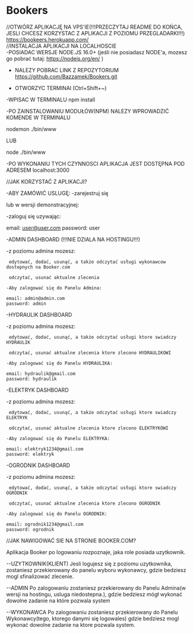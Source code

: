 # Bookers

//OTWÓRZ APLIKACJĘ NA VPS'IE(!!!PRZECZYTAJ README DO KOŃCA, JESLI CHCESZ KORZYSTAC Z APLIKACJI Z POZIOMU PRZEGLADARKI!!!)
 https://bookeers.herokuapp.com/        
//INSTALACJA APLIKACJI NA LOCALHOSCIE                                                                     
-POSIADAC WERSJE NODE.JS 16.0+
(jeśli nie posiadasz NODE'a, mozesz go pobrać tutaj: https://nodejs.org/en/ )
- NALEZY POBRAC LINK Z REPOZYTORIUM
 https://github.com/Bazzamek/Bookers.git

- OTWORZYC TERMINAl (Ctrl+Shift+~)                                                                   

-WPISAC W TERMINALU 
   npm install

-PO ZAINSTALOWANIU MODUŁÓW(NPM) NALEZY WPROWADZIĆ KOMENDE W TERMINALU

   nodemon ./bin/www

LUB

   node ./bin/www

-PO WYKONANIU TYCH CZYNNOSCI APLIKACJA JEST DOSTĘPNA POD ADRESEM
   localhost:3000

//JAK KORZYSTAĆ Z APLIKACJI?

-ABY ZAMÓWIĆ USLUGĘ:
 -zarejestruj się

 lub w wersji demonstracyjnej:

 -zaloguj się uzywając:

   email: user@user.com
   password: user

-ADMIN DASHBOARD (!!!NIE DZIALA NA HOSTINGU!!!)
  
   -z poziomu admina mozesz:
     
     edytować, dodać, usunąć, a także odczytać usługi wykonawcow dostepnych na Booker.com

     odczytać, usunać aktualne zlecenia

    -Aby zalogować się do Panelu Admina:

    email: admin@admin.com
    password: admin

-HYDRAULIK DASHBOARD

   -z poziomu admina mozesz:
     
     edytować, dodać, usunąć, a także odczytać usługi ktore swiadczy HYDRAULIK

     odczytać, usunać aktualne zlecenia ktore zlecono HYDRAULIKOWI

    -Aby zalogować się do Panelu HYDRAULIKA:

    email: hydraulik@gmail.com
    password: hydraulik

-ELEKTRYK DASHBOARD

   -z poziomu admina mozesz:
     
     edytować, dodać, usunąć, a także odczytać usługi ktore swiadczy ELEKTRYK

     odczytać, usunać aktualne zlecenia ktore zlecono ELEKTRYKOWI

    -Aby zalogować się do Panelu ELEKTRYKA:

    email: elektryk1234@gmail.com
    password: elektryk

-OGRODNIK DASHBOARD

   -z poziomu admina mozesz:
     
     edytować, dodać, usunąć, a także odczytać usługi ktore swiadczy OGRODNIK

     odczytać, usunać aktualne zlecenia ktore zlecono OGRODNIK

    -Aby zalogować się do Panelu OGRODNIK:

    email: ogrodnik1234@gmail.com
    password: ogrodnik


//JAK NAWIGOWAĆ SIE NA STRONIE BOOKER.COM?
  
  Aplikacja Booker po logowaniu rozpoznaje, jaka role posiada uzytkownik. 
 
 --UZYTKOWNIK(KLIENT)
  Jesli logujesz się z poziomu uzytkownika, zostaniesz przekierowany do panelu wyboru wykonawcy,
  gdzie bedziesz mogl sfinalizować zlecenie.

--ADMIN
  Po zalogowaniu zostaniesz przekierowany do Panelu Admina(w wersji na hostingu, usluga niedostepna.),
  gdzie bedziesz mógł wykonać dowolne zadanie na które pozwala system

--WYKONAWCA
  Po zalogowaniu zostaniesz przekierowany do Panelu Wykonawcy(tego, ktorego danymi się logowales)
  gdzie bedziesz mogl wykonać dowolne zadanie na ktore pozwala system.







  



